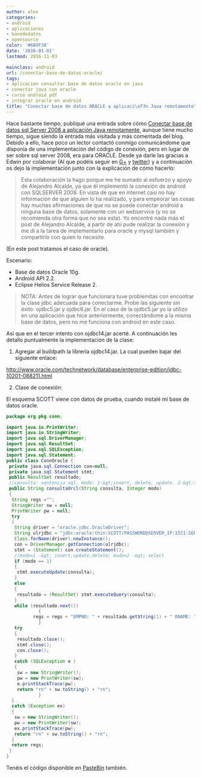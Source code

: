 ```yaml
---
author: alex
categories:
- android
- aplicaciones
- basededatos
- opensource
color: '#689F38'
date: '2016-01-01'
lastmod: 2016-11-03

mainclass: android
url: /conectar-base-de-datos-oracle/
tags:
- aplicacion consultar base de datos oracle en java
- conectar java con oracle
- curso android pdf
- integrar oracle en android
title: "Conectar base de datos ORACLE a aplicaci\xF3n Java remotamente"
---
```


Hace bastante tiempo, publiqué una entrada sobre cómo [Conectar base de datos sql Server 2008 a aplicación Java remotamente][1], aunque tiene mucho tiempo, sigue siendo la entrada más visitada y más comentada del blog. Debido a ello, hace poco un lector contactó conmigo comunicándome que disponía de una implementación del código de conexión, pero en lugar de ser sobre sql server 2008, era para ORACLE. Desde ya darle las gracias a Edwin por colaborar (Al que podéis seguir en <a href="https://plus.google.com/u/0/b/108003822606696308728/110549682438236698342/posts" target="_blank">G+</a> y [twitter][2]) y a continuación os dejo la implementación junto con la explicación de cómo hacerlo:

<!--more--><!--ad-->

> Esta colaboración la hago porque me he sumado al esfuerzo y apoyo de Alejandro Alcalde, ya que él implementó la conexión de android con SQLSERVER 2008. En vista de que en internet casi no hay información de que alguien lo ha realizado, y para empeorar las cosas hay muchas afirmaciones de que no se puede conectar android a ninguna base de datos, solamente con un webservice (y no se recomienda otra forma que no sea esta).  Yo encontré nada más el post de Alejandro Alcalde, a partir de ahí pude realizar la conexión y me di a la tarea de implementarlo para oracle y mysql también y compartirlo con quien lo necesite.

(En este post tratamos el caso de oracle).

 Escenario:

* Base de datos Oracle 10g.
* Android API 2.2.
* Eclipse Helios Service Release 2.

> NOTA: Antes de lograr que funcionara tuve problemitas con encontrar la clase jdbc adecuada para conectarme. Probé las siguiente sin éxito: ojdbc5.jar y ojdbc6.jar. En el caso de la ojdbc5.jar yo la utilizo en una aplicación que hice anteriormente, conectándome a la misma base de datos, pero no me funciona con android en este caso.

Así que en el tercer intento con ojdbc14.jar acerté.
A continuación les detallo puntualmente la implementación de la clase:

1. Agregar al buildpath la librería ojdbc14.jar. La cual pueden bajar del siguiente enlace:

http://www.oracle.com/technetwork/database/enterprise-edition/jdbc-10201-088211.html

2. Clase de conexión:

El esquema SCOTT viene con datos de prueba, cuando instalé mi base de datos oracle.


```java
package org.pkg.conn;

import java.io.PrintWriter;
import java.io.StringWriter;
import java.sql.DriverManager;
import java.sql.ResultSet;
import java.sql.SQLException;
import java.sql.Statement;
public class ConnOracle {
 private java.sql.Connection con=null;
 private java.sql.Statement stmt;
 public ResultSet resultado;
 //consulta: sentencia sql. modo: 1-&gt;insert, delete, update. 2-&gt;select.
 public String consultaOrcl(String consulta, Integer modo)
 {
  String regs ="";
  StringWriter sw = null;
  PrintWriter pw = null;
  try
  {
   String driver = "oracle.jdbc.OracleDriver";
   String ulrjdbc = "jdbc:oracle:thin:SCOTT/PASSWORD@SERVER_IP:1521:SERVICE_NAME";
   Class.forName(driver).newInstance();
   con = DriverManager.getConnection(ulrjdbc);
   stmt = (Statement) con.createStatement();
   //modo=1 -&gt; insert,update,delete; modo=2 -&gt; select
   if (modo == 1)
   {
    stmt.executeUpdate(consulta);
   }
   else
   {
    resultado = (ResultSet) stmt.executeQuery(consulta);
   }
   while (resultado.next())
            {
          regs = regs + "EMPNO: " + resultado.getString(1) + " ENAME: "+ (resultado.getString(2)) + " JOB: "+ (resultado.getString(3))+"n";
            }
   try
   {
    resultado.close();
    stmt.close();
    con.close();
   }
   catch (SQLException e )
   {
    sw = new StringWriter();
    pw = new PrintWriter(sw);
    e.printStackTrace(pw);
    return "rn" + sw.toString() + "rn";
            }
  }
  catch (Exception ex)
  {
   sw = new StringWriter();
   pw = new PrintWriter(sw);
   ex.printStackTrace(pw);
   return "rn" + sw.toString() + "rn";
  }
  return regs;
 }
}
```

Tenéis el código disponible en [PasteBin][3] también.

 [1]: https://elbauldelprogramador.com/conectar-base-de-datos-sql-server-2008
 [2]: https://twitter.com/muymuynica
 [3]: http://pastebin.com/embed_js.php?i=zU4sfhzv
